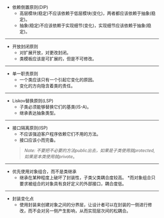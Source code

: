 * 依赖倒置原则(DIP)
    * 高层模块(稳定)不应该依赖于低层模块(变化)，两者都应该依赖于抽象(稳定)。
    * 抽象(稳定)不应该依赖于实现细节(变化)，实现细节应该依赖于抽象(稳定)。
***

* 开放封闭原则
    * 对扩展开放，对更改封闭。
    * 类模板应该是可扩展的，但是不可修改。
***

* 单一职责原则
    * 一个类应该只有一个引起它变化的原因。
    * 变化的方向隐含着类的责任。
***

* Liskov替换原则(LSP)
    * 子类必须能够替换它们的基类(IS-A)。
    * 继承表达抽象类型。
***

* 接口隔离原则(ISP)
    * 不应该强迫客户程序依赖它们不用的方法。
    * 接口应该小而完备。
    > _Note:_ 
    *不要把不必要的方法public出去，如果是子类使用就protected,如果是本类使用就private*。
***

* 优先使用对象组合，而不是类继承
    * 继承在某种程度上破坏了封装性，子类父类耦合度较高。
    *而对象组合只要求被组合的对象具有良好定义的外部接口，耦合度低。
***

* 封装变化点
    * 使用封装来创建对象之间的分界层，让设计者可以在封装的一侧进行修改，而不会对另一侧产生影响，从而实现层次间的松耦合。
    